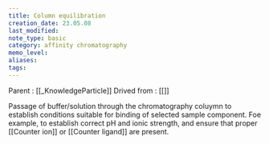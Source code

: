 ```yaml
---
title: Column equilibration
creation_date: 23.05.08
last_modified: 
note_type: basic
category: affinity chromatography
memo_level: 
aliases: 
tags:
---
```


Parent : [[_KnowledgeParticle]]
Drived from : [[]]

Passage of buffer/solution through the chromatography coluymn to establish conditions suitable for binding of selected sample component. Foe example, to establish correct pH and ionic strength, and ensure that proper [[Counter ion]]  or [[Counter ligand]] are present.
